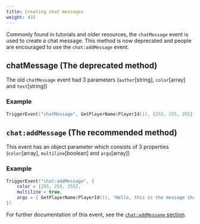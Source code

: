 ```yaml
---
title: Creating chat messages
weight: 431
---
```


Commonly found in tutorials and older resources, the `chatMessage` event is used to create a chat message. This method is now deprecated and people are encouraged to use the `chat:addMessage` event.

## chatMessage (The deprecated method)
The old `chatMessage` event had 3 parameters (`author`[string], `color`[array] and `text`[string])

### Example
```lua
TriggerEvent("chatMessage", GetPlayerName(PlayerId()), {255, 255, 255}, "Hello, this is the message that will show in chat.")
```

## `chat:addMessage` (The recommended method)
This event has an object parameter which consists of 3 properties (`color`[array], `multiline`[boolean] and `args`[array])

### Example
```lua
TriggerEvent("chat:addMessage", {
    color = {255, 255, 255},
    multiline = true,
    args = { GetPlayerName(PlayerId()), "Hello, this is the message that will show in chat" }
})
```

For further documentation of this event, see the [`chat:addMessage` section](../../../../resources/chat/events/chat-addMessage).
